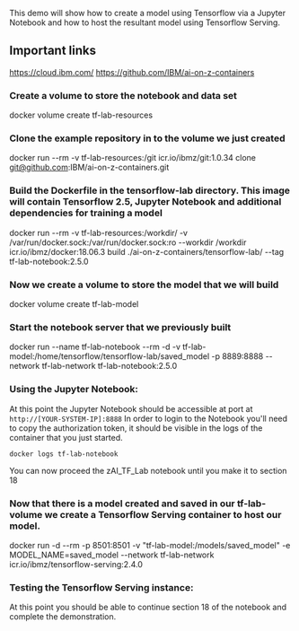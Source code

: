 This demo will show how to create a model using Tensorflow via a Jupyter Notebook and how to host the resultant model using Tensorflow Serving.

## Important links
https://cloud.ibm.com/
https://github.com/IBM/ai-on-z-containers

### Create a volume to store the notebook and data set
docker volume create tf-lab-resources
### Clone the example repository in to the volume we just created
docker run --rm -v tf-lab-resources:/git icr.io/ibmz/git:1.0.34 clone git@github.com:IBM/ai-on-z-containers.git
### Build the Dockerfile in the tensorflow-lab directory. This image will contain Tensorflow 2.5, Jupyter Notebook and additional dependencies for training a model
docker run --rm -v tf-lab-resources:/workdir/ -v /var/run/docker.sock:/var/run/docker.sock:ro --workdir /workdir icr.io/ibmz/docker:18.06.3 build ./ai-on-z-containers/tensorflow-lab/ --tag tf-lab-notebook:2.5.0

### Now we create a volume to store the model that we will build
docker volume create tf-lab-model
### Start the notebook server that we previously built
docker run --name tf-lab-notebook --rm -d -v tf-lab-model:/home/tensorflow/tensorflow-lab/saved_model -p 8889:8888 --network tf-lab-network tf-lab-notebook:2.5.0

### Using the Jupyter Notebook:
At this point the Jupyter Notebook should be accessible at port at `http://[YOUR-SYSTEM-IP]:8888`
In order to login to the Notebook you'll need to copy the authorization token, it should be visible in the logs of the container that you just started.

`docker logs tf-lab-notebook`

You can now proceed the zAI_TF_Lab notebook until you make it to section 18

### Now that there is a model created and saved in our tf-lab-volume we create a Tensorflow Serving container to host our model.
docker run -d --rm -p 8501:8501 -v "tf-lab-model:/models/saved_model" -e MODEL_NAME=saved_model --network tf-lab-network icr.io/ibmz/tensorflow-serving:2.4.0

### Testing the Tensorflow Serving instance:
At this point you should be able to continue section 18 of the notebook and complete the demonstration.